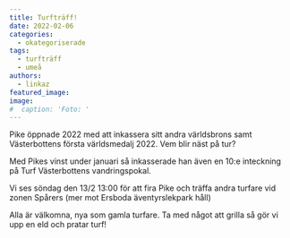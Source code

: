 ```yaml
---
title: Turfträff!
date: 2022-02-06
categories: 
  - okategoriserade
tags:
  - turfträff
  - umeå
authors: 
  - linkaz
featured_image: 
image: 
#  caption: 'Foto: '
---
```


Pike öppnade 2022 med att inkassera sitt andra världsbrons samt Västerbottens första världsmedalj 2022. Vem blir näst på tur?

Med Pikes vinst under januari så inkasserade han även en 10:e inteckning på Turf Västerbottens vandringspokal.

Vi ses söndag den 13/2 13:00 för att fira Pike och träffa andra turfare vid zonen Spårers (mer mot Ersboda äventyrslekpark håll)

Alla är välkomna, nya som gamla turfare. Ta med något att grilla så gör vi upp en eld och pratar turf!
